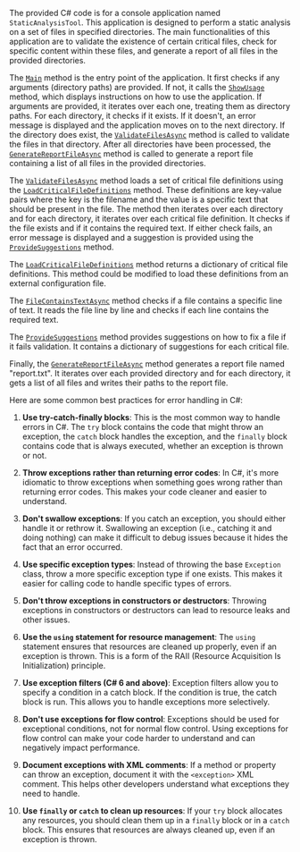 The provided C# code is for a console application named `StaticAnalysisTool`. This application is designed to perform a static analysis on a set of files in specified directories. The main functionalities of this application are to validate the existence of certain critical files, check for specific content within these files, and generate a report of all files in the provided directories.

The [`Main`](command:_github.copilot.openSymbolFromReferences?%5B%7B%22%24mid%22%3A1%2C%22path%22%3A%22%2Fc%3A%2FProgram%20Files%20(x86)%2FSteam%2Fsteamapps%2Fcommon%2FRimWorld%2FMods%2FAI-CORE-RIMWORLD-MOD%2FDevelopmentTools%2FProgram.cs%22%2C%22scheme%22%3A%22file%22%7D%2C%7B%22line%22%3A10%2C%22character%22%3A26%7D%5D "DevelopmentTools/Program.cs") method is the entry point of the application. It first checks if any arguments (directory paths) are provided. If not, it calls the [`ShowUsage`](command:_github.copilot.openSymbolFromReferences?%5B%7B%22%24mid%22%3A1%2C%22path%22%3A%22%2Fc%3A%2FProgram%20Files%20(x86)%2FSteam%2Fsteamapps%2Fcommon%2FRimWorld%2FMods%2FAI-CORE-RIMWORLD-MOD%2FDevelopmentTools%2FProgram.cs%22%2C%22scheme%22%3A%22file%22%7D%2C%7B%22line%22%3A33%2C%22character%22%3A20%7D%5D "DevelopmentTools/Program.cs") method, which displays instructions on how to use the application. If arguments are provided, it iterates over each one, treating them as directory paths. For each directory, it checks if it exists. If it doesn't, an error message is displayed and the application moves on to the next directory. If the directory does exist, the [`ValidateFilesAsync`](command:_github.copilot.openSymbolFromReferences?%5B%7B%22%24mid%22%3A1%2C%22path%22%3A%22%2Fc%3A%2FProgram%20Files%20(x86)%2FSteam%2Fsteamapps%2Fcommon%2FRimWorld%2FMods%2FAI-CORE-RIMWORLD-MOD%2FDevelopmentTools%2FProgram.cs%22%2C%22scheme%22%3A%22file%22%7D%2C%7B%22line%22%3A39%2C%22character%22%3A26%7D%5D "DevelopmentTools/Program.cs") method is called to validate the files in that directory. After all directories have been processed, the [`GenerateReportFileAsync`](command:_github.copilot.openSymbolFromReferences?%5B%7B%22%24mid%22%3A1%2C%22path%22%3A%22%2Fc%3A%2FProgram%20Files%20(x86)%2FSteam%2Fsteamapps%2Fcommon%2FRimWorld%2FMods%2FAI-CORE-RIMWORLD-MOD%2FDevelopmentTools%2FProgram.cs%22%2C%22scheme%22%3A%22file%22%7D%2C%7B%22line%22%3A110%2C%22character%22%3A26%7D%5D "DevelopmentTools/Program.cs") method is called to generate a report file containing a list of all files in the provided directories.

The [`ValidateFilesAsync`](command:_github.copilot.openSymbolFromReferences?%5B%7B%22%24mid%22%3A1%2C%22path%22%3A%22%2Fc%3A%2FProgram%20Files%20(x86)%2FSteam%2Fsteamapps%2Fcommon%2FRimWorld%2FMods%2FAI-CORE-RIMWORLD-MOD%2FDevelopmentTools%2FProgram.cs%22%2C%22scheme%22%3A%22file%22%7D%2C%7B%22line%22%3A39%2C%22character%22%3A26%7D%5D "DevelopmentTools/Program.cs") method loads a set of critical file definitions using the [`LoadCriticalFileDefinitions`](command:_github.copilot.openSymbolFromReferences?%5B%7B%22%24mid%22%3A1%2C%22path%22%3A%22%2Fc%3A%2FProgram%20Files%20(x86)%2FSteam%2Fsteamapps%2Fcommon%2FRimWorld%2FMods%2FAI-CORE-RIMWORLD-MOD%2FDevelopmentTools%2FProgram.cs%22%2C%22scheme%22%3A%22file%22%7D%2C%7B%22line%22%3A68%2C%22character%22%3A42%7D%5D "DevelopmentTools/Program.cs") method. These definitions are key-value pairs where the key is the filename and the value is a specific text that should be present in the file. The method then iterates over each directory and for each directory, it iterates over each critical file definition. It checks if the file exists and if it contains the required text. If either check fails, an error message is displayed and a suggestion is provided using the [`ProvideSuggestions`](command:_github.copilot.openSymbolFromReferences?%5B%7B%22%24mid%22%3A1%2C%22path%22%3A%22%2Fc%3A%2FProgram%20Files%20(x86)%2FSteam%2Fsteamapps%2Fcommon%2FRimWorld%2FMods%2FAI-CORE-RIMWORLD-MOD%2FDevelopmentTools%2FProgram.cs%22%2C%22scheme%22%3A%22file%22%7D%2C%7B%22line%22%3A94%2C%22character%22%3A20%7D%5D "DevelopmentTools/Program.cs") method.

The [`LoadCriticalFileDefinitions`](command:_github.copilot.openSymbolFromReferences?%5B%7B%22%24mid%22%3A1%2C%22path%22%3A%22%2Fc%3A%2FProgram%20Files%20(x86)%2FSteam%2Fsteamapps%2Fcommon%2FRimWorld%2FMods%2FAI-CORE-RIMWORLD-MOD%2FDevelopmentTools%2FProgram.cs%22%2C%22scheme%22%3A%22file%22%7D%2C%7B%22line%22%3A68%2C%22character%22%3A42%7D%5D "DevelopmentTools/Program.cs") method returns a dictionary of critical file definitions. This method could be modified to load these definitions from an external configuration file.

The [`FileContainsTextAsync`](command:_github.copilot.openSymbolFromReferences?%5B%7B%22%24mid%22%3A1%2C%22path%22%3A%22%2Fc%3A%2FProgram%20Files%20(x86)%2FSteam%2Fsteamapps%2Fcommon%2FRimWorld%2FMods%2FAI-CORE-RIMWORLD-MOD%2FDevelopmentTools%2FProgram.cs%22%2C%22scheme%22%3A%22file%22%7D%2C%7B%22line%22%3A80%2C%22character%22%3A32%7D%5D "DevelopmentTools/Program.cs") method checks if a file contains a specific line of text. It reads the file line by line and checks if each line contains the required text.

The [`ProvideSuggestions`](command:_github.copilot.openSymbolFromReferences?%5B%7B%22%24mid%22%3A1%2C%22path%22%3A%22%2Fc%3A%2FProgram%20Files%20(x86)%2FSteam%2Fsteamapps%2Fcommon%2FRimWorld%2FMods%2FAI-CORE-RIMWORLD-MOD%2FDevelopmentTools%2FProgram.cs%22%2C%22scheme%22%3A%22file%22%7D%2C%7B%22line%22%3A94%2C%22character%22%3A20%7D%5D "DevelopmentTools/Program.cs") method provides suggestions on how to fix a file if it fails validation. It contains a dictionary of suggestions for each critical file.

Finally, the [`GenerateReportFileAsync`](command:_github.copilot.openSymbolFromReferences?%5B%7B%22%24mid%22%3A1%2C%22path%22%3A%22%2Fc%3A%2FProgram%20Files%20(x86)%2FSteam%2Fsteamapps%2Fcommon%2FRimWorld%2FMods%2FAI-CORE-RIMWORLD-MOD%2FDevelopmentTools%2FProgram.cs%22%2C%22scheme%22%3A%22file%22%7D%2C%7B%22line%22%3A110%2C%22character%22%3A26%7D%5D "DevelopmentTools/Program.cs") method generates a report file named "report.txt". It iterates over each provided directory and for each directory, it gets a list of all files and writes their paths to the report file.

Here are some common best practices for error handling in C#:

1. **Use try-catch-finally blocks**: This is the most common way to handle errors in C#. The `try` block contains the code that might throw an exception, the `catch` block handles the exception, and the `finally` block contains code that is always executed, whether an exception is thrown or not.

2. **Throw exceptions rather than returning error codes**: In C#, it's more idiomatic to throw exceptions when something goes wrong rather than returning error codes. This makes your code cleaner and easier to understand.

3. **Don't swallow exceptions**: If you catch an exception, you should either handle it or rethrow it. Swallowing an exception (i.e., catching it and doing nothing) can make it difficult to debug issues because it hides the fact that an error occurred.

4. **Use specific exception types**: Instead of throwing the base `Exception` class, throw a more specific exception type if one exists. This makes it easier for calling code to handle specific types of errors.

5. **Don't throw exceptions in constructors or destructors**: Throwing exceptions in constructors or destructors can lead to resource leaks and other issues.

6. **Use the `using` statement for resource management**: The `using` statement ensures that resources are cleaned up properly, even if an exception is thrown. This is a form of the RAII (Resource Acquisition Is Initialization) principle.

7. **Use exception filters (C# 6 and above)**: Exception filters allow you to specify a condition in a catch block. If the condition is true, the catch block is run. This allows you to handle exceptions more selectively.

8. **Don't use exceptions for flow control**: Exceptions should be used for exceptional conditions, not for normal flow control. Using exceptions for flow control can make your code harder to understand and can negatively impact performance.

9. **Document exceptions with XML comments**: If a method or property can throw an exception, document it with the `<exception>` XML comment. This helps other developers understand what exceptions they need to handle.

10. **Use `finally` or `catch` to clean up resources**: If your `try` block allocates any resources, you should clean them up in a `finally` block or in a `catch` block. This ensures that resources are always cleaned up, even if an exception is thrown.

